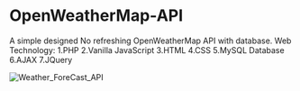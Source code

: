 # OpenWeatherMap-API
A simple designed No refreshing OpenWeatherMap API with database.
Web Technology:
1.PHP
2.Vanilla JavaScript
3.HTML
4.CSS
5.MySQL Database
6.AJAX
7.JQuery

![Weather_ForeCast_API](https://user-images.githubusercontent.com/83886011/138529180-6b1002e3-7f7e-4fea-8e66-7d73632ac697.png)
